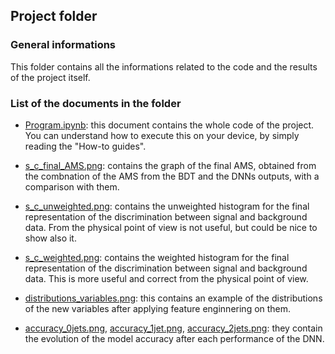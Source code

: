 ## Project folder
### General informations
This folder contains all the informations related to the code and the results of the project itself.

### List of the documents in the folder

- [Program.ipynb](https://github.com/JustWhit3/Software_and_Computing_program/blob/master/Project/Program.ipynb): this document contains the whole code of the project. You can understand how to execute this on your device, by simply reading the "How-to guides".

- [s_c_final_AMS.png](https://github.com/JustWhit3/Software_and_Computing_program/blob/master/Project/s_c_final_AMS.png): contains the graph of the final AMS, obtained from the combnation of the AMS from the BDT and the DNNs outputs, with a comparison with them.

- [s_c_unweighted.png](https://github.com/JustWhit3/Software_and_Computing_program/blob/master/Project/s_c_unweighted.png): contains the unweighted histogram for the final representation of the discrimination between signal and background data. From the physical point of view is not useful, but could be nice to show also it.

- [s_c_weighted.png](https://github.com/JustWhit3/Software_and_Computing_program/blob/master/Project/s_c_weighted.png): contains the weighted histogram for the final representation of the discrimination between signal and background data. This is more useful and correct from the physical point of view.

- [distributions_variables.png](https://github.com/JustWhit3/Software_and_Computing_program/blob/master/Project/distributions_variables.png): this contains an example of the distributions of the new variables after applying feature enginnering on them.

- [accuracy_0jets.png](https://github.com/JustWhit3/Software_and_Computing_program/blob/master/Project/accuracy_0jets.png), 
[accuracy_1jet.png](https://github.com/JustWhit3/Software_and_Computing_program/blob/master/Project/accuracy_1jet.png), [accuracy_2jets.png](https://github.com/JustWhit3/Software_and_Computing_program/blob/master/Project/accuracy_2jets.png): they contain the evolution of the model accuracy after each performance of the DNN.
